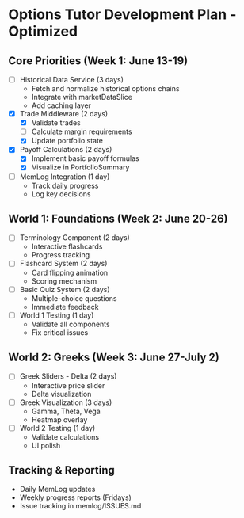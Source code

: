 # Options Tutor Development Plan - Optimized

## Core Priorities (Week 1: June 13-19)
- [ ] Historical Data Service (3 days)
  - Fetch and normalize historical options chains
  - Integrate with marketDataSlice
  - Add caching layer
- [x] Trade Middleware (2 days)
  - [x] Validate trades
  - [ ] Calculate margin requirements
  - [x] Update portfolio state
- [x] Payoff Calculations (2 days)
  - [x] Implement basic payoff formulas
  - [x] Visualize in PortfolioSummary
- [ ] MemLog Integration (1 day)
  - Track daily progress
  - Log key decisions

## World 1: Foundations (Week 2: June 20-26)
- [ ] Terminology Component (2 days)
  - Interactive flashcards
  - Progress tracking
- [ ] Flashcard System (2 days)
  - Card flipping animation
  - Scoring mechanism
- [ ] Basic Quiz System (2 days)
  - Multiple-choice questions
  - Immediate feedback
- [ ] World 1 Testing (1 day)
  - Validate all components
  - Fix critical issues

## World 2: Greeks (Week 3: June 27-July 2)
- [ ] Greek Sliders - Delta (2 days)
  - Interactive price slider
  - Delta visualization
- [ ] Greek Visualization (3 days)
  - Gamma, Theta, Vega
  - Heatmap overlay
- [ ] World 2 Testing (1 day)
  - Validate calculations
  - UI polish

## Tracking & Reporting
- Daily MemLog updates
- Weekly progress reports (Fridays)
- Issue tracking in memlog/ISSUES.md

